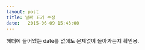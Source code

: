 ```yaml
---
layout: post
title: 날짜 표기 수정
date:   2015-06-09 15:43:00
---
```


헤더에 들어있는 date를 없애도 문제없이 돌아가는지 확인용.

